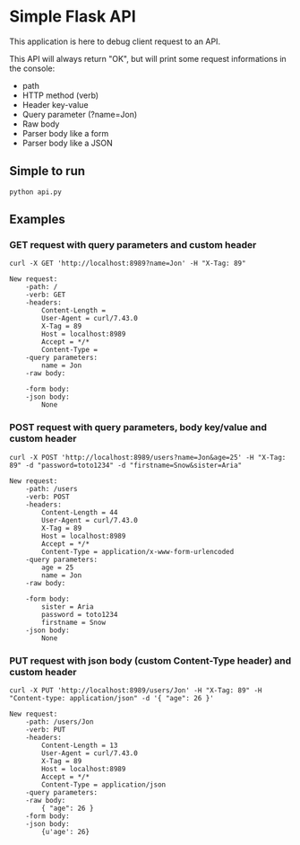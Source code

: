 # Simple Flask API 

This application is here to debug client request to an API.

This API will always return "OK", but will print some request informations in the console:

- path
- HTTP method (verb)
- Header key-value
- Query parameter (?name=Jon)
- Raw body    
- Parser body like a form
- Parser body like a JSON


## Simple to run

```
python api.py
```


## Examples

### GET request with query parameters and custom header

```
curl -X GET 'http://localhost:8989?name=Jon' -H "X-Tag: 89"

New request:
	-path: /
	-verb: GET
	-headers: 
		Content-Length = 
		User-Agent = curl/7.43.0
		X-Tag = 89
		Host = localhost:8989
		Accept = */*
		Content-Type = 
	-query parameters: 
		name = Jon
	-raw body: 
		
	-form body: 
	-json body: 
		None
```

### POST request with query parameters, body key/value and custom header

```
curl -X POST 'http://localhost:8989/users?name=Jon&age=25' -H "X-Tag: 89" -d "password=toto1234" -d "firstname=Snow&sister=Aria"

New request:
	-path: /users
	-verb: POST
	-headers: 
		Content-Length = 44
		User-Agent = curl/7.43.0
		X-Tag = 89
		Host = localhost:8989
		Accept = */*
		Content-Type = application/x-www-form-urlencoded
	-query parameters: 
		age = 25
		name = Jon
	-raw body: 
		
	-form body: 
		sister = Aria
		password = toto1234
		firstname = Snow
	-json body: 
		None
```

### PUT request with json body (custom Content-Type header) and custom header

```
curl -X PUT 'http://localhost:8989/users/Jon' -H "X-Tag: 89" -H "Content-type: application/json" -d '{ "age": 26 }'

New request:
	-path: /users/Jon
	-verb: PUT
	-headers: 
		Content-Length = 13
		User-Agent = curl/7.43.0
		X-Tag = 89
		Host = localhost:8989
		Accept = */*
		Content-Type = application/json
	-query parameters: 
	-raw body: 
		{ "age": 26 }
	-form body: 
	-json body: 
		{u'age': 26}
```

